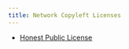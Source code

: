 ```yaml
---
title: Network Copyleft Licenses
---
```


- [Honest Public License](http://www.opensourcestrategies.com/images/HPLv1.1.txt)
